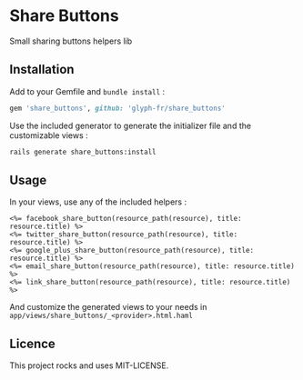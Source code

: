 # Share Buttons

Small sharing buttons helpers lib

## Installation

Add to your Gemfile and `bundle install` :

```ruby
gem 'share_buttons', github: 'glyph-fr/share_buttons'
```

Use the included generator to generate the initializer file and the customizable views :

```bash
rails generate share_buttons:install
```

## Usage

In your views, use any of the included helpers :

```
<%= facebook_share_button(resource_path(resource), title: resource.title) %>
<%= twitter_share_button(resource_path(resource), title: resource.title) %>
<%= google_plus_share_button(resource_path(resource), title: resource.title) %>
<%= email_share_button(resource_path(resource), title: resource.title) %>
<%= link_share_button(resource_path(resource), title: resource.title) %>
```

And customize the generated views to your needs in `app/views/share_buttons/_<provider>.html.haml`

## Licence

This project rocks and uses MIT-LICENSE.